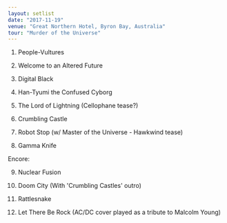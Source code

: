 ```yaml
---
layout: setlist
date: "2017-11-19"
venue: "Great Northern Hotel, Byron Bay, Australia"
tour: "Murder of the Universe"
---
```



 1. People-Vultures

 2. Welcome to an Altered Future

 3. Digital Black

 4. Han-Tyumi the Confused Cyborg

 5. The Lord of Lightning
    (Cellophane tease?)

 6. Crumbling Castle

 7. Robot Stop
    (w/ Master of the Universe - Hawkwind tease)

 8. Gamma Knife

Encore:

9. Nuclear Fusion

10. Doom City
    (With 'Crumbling Castles' outro)

11. Rattlesnake

12. Let There Be Rock
    (AC/DC cover played as a tribute to Malcolm Young)


